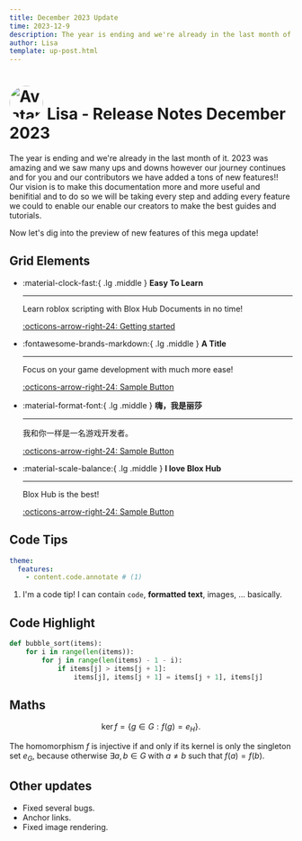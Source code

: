 ```yaml
---
title: December 2023 Update
time: 2023-12-9
description: The year is ending and we're already in the last month of it. 2023 was amazing and we saw many ups and downs however our journey continues and for you and our contributors we have added a tons of new features!!
author: Lisa
template: up-post.html
---
```



# <img src="https://github.com/RavenLisa.png" alt="Avatar" style="width:60px; border-radius: 50%;" draggable="false" > Lisa - Release Notes December 2023

The year is ending and we're already in the last month of it. 2023 was amazing and we saw many ups and downs however our journey continues and for you and our contributors we have added a tons of new features!! Our vision is to make this documentation more and more useful and benifitial and to do so we will be taking every step and adding every feature we could to enable our enable our creators to make the best guides and tutorials.

Now let's dig into the preview of new features of this mega update!

<!-- more -->

## Grid Elements

<div class="grid cards" markdown>

-   :material-clock-fast:{ .lg .middle } __Easy To Learn__

    ---

    Learn roblox scripting with Blox Hub Documents in no time!

    [:octicons-arrow-right-24: Getting started](#)

-   :fontawesome-brands-markdown:{ .lg .middle } __A Title__

    ---

    Focus on your game development with much more ease!

    [:octicons-arrow-right-24: Sample Button](#)

-   :material-format-font:{ .lg .middle } __嗨，我是丽莎__

    ---

    我和你一样是一名游戏开发者。

    [:octicons-arrow-right-24: Sample Button](#)

-   :material-scale-balance:{ .lg .middle } __I love Blox Hub__

    ---

    Blox Hub is the best!

    [:octicons-arrow-right-24: Sample Button](#)

</div>

  [mkdocs-material]: https://pypistats.org/packages/mkdocs-material
  [pip]: ../getting-started.md#with-pip
  [getting started]: https://blox-hub.pages.dev/Scripting/
  [Sample Button]: https://blox-hub.pages.dev/

## Code Tips
``` yaml
theme:
  features:
    - content.code.annotate # (1)
```

1.  I'm a code tip! I can contain `code`, __formatted
    text__, images, ... basically.

## Code Highlight
``` py hl_lines="2 3"
def bubble_sort(items):
    for i in range(len(items)):
        for j in range(len(items) - 1 - i):
            if items[j] > items[j + 1]:
                items[j], items[j + 1] = items[j + 1], items[j]
```

## Maths
$$
\operatorname{ker} f=\{g\in G:f(g)=e_{H}\}{\mbox{.}}
$$

The homomorphism $f$ is injective if and only if its kernel is only the 
singleton set $e_G$, because otherwise $\exists a,b\in G$ with $a\neq b$ such 
that $f(a)=f(b)$.

## Other updates

* Fixed several bugs.
* Anchor links.
* Fixed image rendering.


